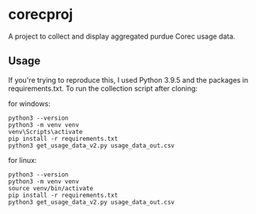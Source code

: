 # corecproj
A project to collect and display aggregated purdue Corec usage data.

## Usage
If you're trying to reproduce this, I used Python 3.9.5 and the packages in requirements.txt.
To run the collection script after cloning:

for windows:
```
python3 --version
python3 -m venv venv
venv\Scripts\activate
pip install -r requirements.txt
python3 get_usage_data_v2.py usage_data_out.csv
```
for linux:
```
python3 --version
python3 -m venv venv
source venv/bin/activate
pip install -r requirements.txt
python3 get_usage_data_v2.py usage_data_out.csv
```
